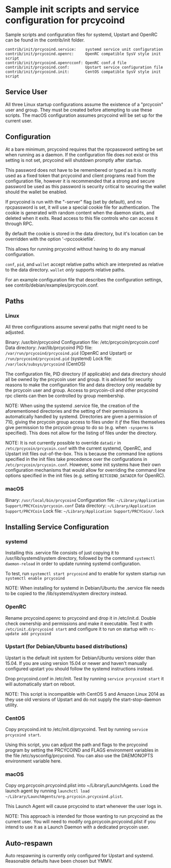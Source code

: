 Sample init scripts and service configuration for prcycoind
==========================================================

Sample scripts and configuration files for systemd, Upstart and OpenRC
can be found in the contrib/init folder.

    contrib/init/prcycoind.service:    systemd service unit configuration
    contrib/init/prcycoind.openrc:     OpenRC compatible SysV style init script
    contrib/init/prcycoind.openrcconf: OpenRC conf.d file
    contrib/init/prcycoind.conf:       Upstart service configuration file
    contrib/init/prcycoind.init:       CentOS compatible SysV style init script

Service User
---------------------------------

All three Linux startup configurations assume the existence of a "prcycoin" user
and group.  They must be created before attempting to use these scripts.
The macOS configuration assumes prcycoind will be set up for the current user.

Configuration
---------------------------------

At a bare minimum, prcycoind requires that the rpcpassword setting be set
when running as a daemon.  If the configuration file does not exist or this
setting is not set, prcycoind will shutdown promptly after startup.

This password does not have to be remembered or typed as it is mostly used
as a fixed token that prcycoind and client programs read from the configuration
file, however it is recommended that a strong and secure password be used
as this password is security critical to securing the wallet should the
wallet be enabled.

If prcycoind is run with the "-server" flag (set by default), and no rpcpassword is set,
it will use a special cookie file for authentication. The cookie is generated with random
content when the daemon starts, and deleted when it exits. Read access to this file
controls who can access it through RPC.

By default the cookie is stored in the data directory, but it's location can be overridden
with the option '-rpccookiefile'.

This allows for running prcycoind without having to do any manual configuration.

`conf`, `pid`, and `wallet` accept relative paths which are interpreted as
relative to the data directory. `wallet` *only* supports relative paths.

For an example configuration file that describes the configuration settings,
see contrib/debian/examples/prcycoin.conf.

Paths
---------------------------------

### Linux

All three configurations assume several paths that might need to be adjusted.

Binary:              /usr/bin/prcycoind
Configuration file:  /etc/prcycoin/prcycoin.conf
Data directory:      /var/lib/prcycoind
PID file:            `/var/run/prcycoind/prcycoind.pid` (OpenRC and Upstart) or `/run/prcycoind/prcycoind.pid` (systemd)
Lock file:           `/var/lock/subsys/prcycoind` (CentOS)

The configuration file, PID directory (if applicable) and data directory
should all be owned by the prcycoin user and group.  It is advised for security
reasons to make the configuration file and data directory only readable by the
prcycoin user and group.  Access to prcycoin-cli and other prcycoind rpc clients
can then be controlled by group membership.

NOTE: When using the systemd .service file, the creation of the aforementioned
directories and the setting of their permissions is automatically handled by
systemd. Directories are given a permission of 710, giving the prcycoin group
access to files under it _if_ the files themselves give permission to the
prcycoin group to do so (e.g. when `-sysperms` is specified). This does not allow
for the listing of files under the directory.

NOTE: It is not currently possible to override `datadir` in
`/etc/prcycoin/prcycoin.conf` with the current systemd, OpenRC, and Upstart init
files out-of-the-box. This is because the command line options specified in the
init files take precedence over the configurations in
`/etc/prcycoin/prcycoin.conf`. However, some init systems have their own
configuration mechanisms that would allow for overriding the command line
options specified in the init files (e.g. setting `BITCOIND_DATADIR` for
OpenRC).

### macOS

Binary:              `/usr/local/bin/prcycoind`
Configuration file:  `~/Library/Application Support/PRCYCoin/prcycoin.conf`
Data directory:      `~/Library/Application Support/PRCYCoin`
Lock file:           `~/Library/Application Support/PRCYCoin/.lock`

Installing Service Configuration
-----------------------------------

### systemd

Installing this .service file consists of just copying it to
/usr/lib/systemd/system directory, followed by the command
`systemctl daemon-reload` in order to update running systemd configuration.

To test, run `systemctl start prcycoind` and to enable for system startup run
`systemctl enable prcycoind`

NOTE: When installing for systemd in Debian/Ubuntu the .service file needs to be copied to the /lib/systemd/system directory instead.

### OpenRC

Rename prcycoind.openrc to prcycoind and drop it in /etc/init.d.  Double
check ownership and permissions and make it executable.  Test it with
`/etc/init.d/prcycoind start` and configure it to run on startup with
`rc-update add prcycoind`

### Upstart (for Debian/Ubuntu based distributions)

Upstart is the default init system for Debian/Ubuntu versions older than 15.04. If you are using version 15.04 or newer and haven't manually configured upstart you should follow the systemd instructions instead.

Drop prcycoind.conf in /etc/init.  Test by running `service prcycoind start`
it will automatically start on reboot.

NOTE: This script is incompatible with CentOS 5 and Amazon Linux 2014 as they
use old versions of Upstart and do not supply the start-stop-daemon utility.

### CentOS

Copy prcycoind.init to /etc/init.d/prcycoind. Test by running `service prcycoind start`.

Using this script, you can adjust the path and flags to the prcycoind program by
setting the PRCYCOIND and FLAGS environment variables in the file
/etc/sysconfig/prcycoind. You can also use the DAEMONOPTS environment variable here.

### macOS

Copy org.prcycoin.prcycoind.plist into ~/Library/LaunchAgents. Load the launch agent by
running `launchctl load ~/Library/LaunchAgents/org.prcycoin.prcycoind.plist`.

This Launch Agent will cause prcycoind to start whenever the user logs in.

NOTE: This approach is intended for those wanting to run prcycoind as the current user.
You will need to modify org.prcycoin.prcycoind.plist if you intend to use it as a
Launch Daemon with a dedicated prcycoin user.

Auto-respawn
-----------------------------------

Auto respawning is currently only configured for Upstart and systemd.
Reasonable defaults have been chosen but YMMV.
